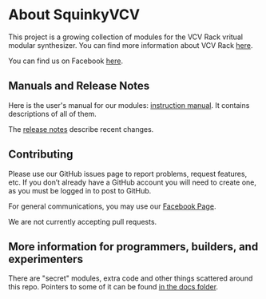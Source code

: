 # About SquinkyVCV

This project is a growing collection of modules for the VCV Rack vritual modular synthesizer. You can find more information about VCV Rack [here](https://vcvrack.com/).

You can find us on Facebook [here](https://www.facebook.com/SquinkyLabs).

## Manuals and Release Notes

Here is the user's manual for our modules: [instruction manual](./docs/booty-shifter.md). It contains descriptions of all of them.

The [release notes](./docs/release-notes.md) describe recent changes.

## Contributing

Please use our GitHub issues page to report problems, request features, etc. If you don’t already have a GitHub account you will need to create one, as you must be logged in to post to GitHub.

For general communications, you may use our [Facebook Page](https://www.facebook.com/SquinkyLabs).

We are not currently accepting pull requests.

## More information for programmers, builders, and experimenters

There are "secret" modules, extra code and other things scattered around this repo. Pointers to some of it can be found [in the docs folder](./docs/README.md).
